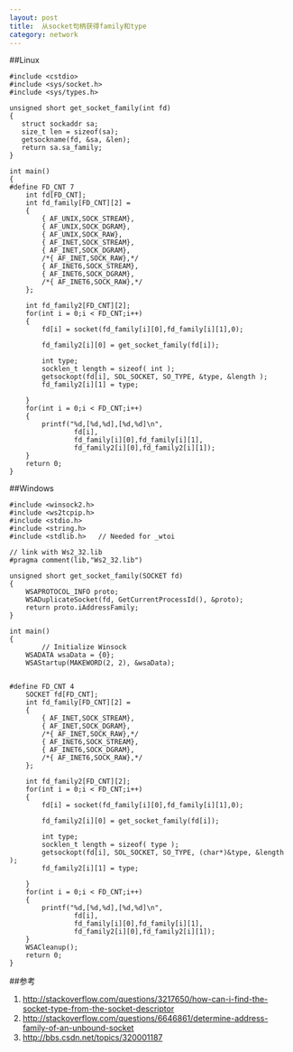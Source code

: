 ```yaml
---
layout: post
title:  从socket句柄获得family和type
category: network
---
```


##Linux

	#include <cstdio>
	#include <sys/socket.h>
	#include <sys/types.h> 

	unsigned short get_socket_family(int fd)
	{
	   struct sockaddr sa;
	   size_t len = sizeof(sa);
	   getsockname(fd, &sa, &len);   
	   return sa.sa_family;
	}

	int main()
	{
	#define FD_CNT 7
		int fd[FD_CNT]; 
		int fd_family[FD_CNT][2] = 
		{
			{ AF_UNIX,SOCK_STREAM},
			{ AF_UNIX,SOCK_DGRAM},
			{ AF_UNIX,SOCK_RAW},
			{ AF_INET,SOCK_STREAM},
			{ AF_INET,SOCK_DGRAM},
			/*{ AF_INET,SOCK_RAW},*/
			{ AF_INET6,SOCK_STREAM},
			{ AF_INET6,SOCK_DGRAM},
			/*{ AF_INET6,SOCK_RAW},*/
		};

		int fd_family2[FD_CNT][2];
		for(int i = 0;i < FD_CNT;i++)
		{
			fd[i] = socket(fd_family[i][0],fd_family[i][1],0);

			fd_family2[i][0] = get_socket_family(fd[i]);

			int type;
			socklen_t length = sizeof( int );
			getsockopt(fd[i], SOL_SOCKET, SO_TYPE, &type, &length );
			fd_family2[i][1] = type;

		}
		for(int i = 0;i < FD_CNT;i++)
		{
			printf("%d,[%d,%d],[%d,%d]\n",
					fd[i],
					fd_family[i][0],fd_family[i][1],
					fd_family2[i][0],fd_family2[i][1]);
		}
		return 0;
	}

##Windows

	#include <winsock2.h>
	#include <ws2tcpip.h>
	#include <stdio.h>
	#include <string.h>
	#include <stdlib.h>   // Needed for _wtoi

	// link with Ws2_32.lib
	#pragma comment(lib,"Ws2_32.lib")

	unsigned short get_socket_family(SOCKET fd)
	{
		WSAPROTOCOL_INFO proto;
		WSADuplicateSocket(fd, GetCurrentProcessId(), &proto);
		return proto.iAddressFamily;
	}

	int main()
	{
			// Initialize Winsock
		WSADATA wsaData = {0};
		WSAStartup(MAKEWORD(2, 2), &wsaData);


	#define FD_CNT 4
		SOCKET fd[FD_CNT]; 
		int fd_family[FD_CNT][2] = 
		{
			{ AF_INET,SOCK_STREAM},
			{ AF_INET,SOCK_DGRAM},
			/*{ AF_INET,SOCK_RAW},*/
			{ AF_INET6,SOCK_STREAM},
			{ AF_INET6,SOCK_DGRAM},
			/*{ AF_INET6,SOCK_RAW},*/
		};

		int fd_family2[FD_CNT][2];
		for(int i = 0;i < FD_CNT;i++)
		{
			fd[i] = socket(fd_family[i][0],fd_family[i][1],0);

			fd_family2[i][0] = get_socket_family(fd[i]);

			int type;
			socklen_t length = sizeof( type );
			getsockopt(fd[i], SOL_SOCKET, SO_TYPE, (char*)&type, &length );
			fd_family2[i][1] = type;

		}
		for(int i = 0;i < FD_CNT;i++)
		{
			printf("%d,[%d,%d],[%d,%d]\n",
					fd[i],
					fd_family[i][0],fd_family[i][1],
					fd_family2[i][0],fd_family2[i][1]);
		}
		WSACleanup();
		return 0;
	}
	
##参考
1. <http://stackoverflow.com/questions/3217650/how-can-i-find-the-socket-type-from-the-socket-descriptor>
1. <http://stackoverflow.com/questions/6646861/determine-address-family-of-an-unbound-socket>
1. <http://bbs.csdn.net/topics/320001187>